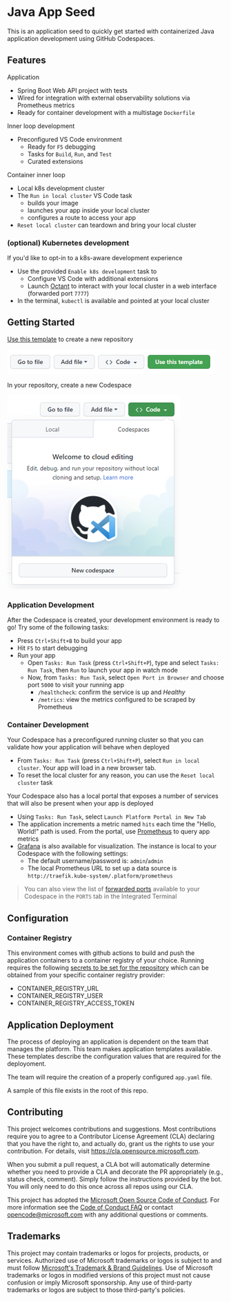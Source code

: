 # Java App Seed

This is an application seed to quickly get started with containerized Java application development using GitHub Codespaces.

## Features

Application

- Spring Boot Web API project with tests
- Wired for integration with external observability solutions via Prometheus metrics
- Ready for container development with a multistage `Dockerfile`

Inner loop development

- Preconfigured VS Code environment
  - Ready for `F5` debugging
  - Tasks for `Build`, `Run`, and `Test`
  - Curated extensions

Container inner loop

- Local k8s development cluster
- The `Run in local cluster` VS Code task
  - builds your image
  - launches your app inside your local cluster
  - configures a route to access your app
- `Reset local cluster` can teardown and bring your local cluster

### (optional) Kubernetes development

If you'd like to opt-in to a k8s-aware development experience

- Use the provided `Enable k8s development` task to
  - Configure VS Code with additional extensions
  - Launch [Octant](https://github.com/vmware-tanzu/octant) to interact with your local cluster in a web interface (forwarded port `7777`)
- In the terminal, `kubectl` is available and pointed at your local cluster

## Getting Started

[Use this template](https://github.com/microsoft/dotnet-api-template/generate) to create a new repository

![Use this template](docs/use-this-template.png)

In your repository, create a new Codespace

![New codespace](docs/new-codespace.png)

### Application Development

After the Codespace is created, your development environment is ready to go! Try some of the following tasks:

- Press `Ctrl+Shift+B` to build your app
- Hit `F5` to start debugging
- Run your app
  - Open `Tasks: Run Task` (press `Ctrl+Shift+P`), type and select `Tasks: Run Task`, then `Run` to launch your app in watch mode
  - Now, from `Tasks: Run Task`, select `Open Port in Browser` and choose port `5000` to visit your running app
    - `/healthcheck`: confirm the service is up and *Healthy*
    - `/metrics`: view the metrics configured to be scraped by Prometheus

### Container Development

Your Codespace has a preconfigured running cluster so that you can validate how your application will behave when deployed

- From `Tasks: Run Task` (press `Ctrl+Shift+P`), select `Run in local cluster`. Your app will load in a new browser tab.
- To reset the local cluster for any reason, you can use the `Reset local cluster` task

Your Codespace also has a local portal that exposes a number of services that will also be present when your app is deployed

- Using `Tasks: Run Task`, select `Launch Platform Portal in New Tab`
- The application increments a metric named `hits` each time the "Hello, World!" path is used. From the portal, use [Prometheus](https://prometheus.io/) to query app metrics
- [Grafana](https://grafana.com/) is also available for visualization. The instance is local to your Codespace with the following settings:
  - The default username/password is: `admin`/`admin`
  - The local Prometheus URL to set up a data source is `http://traefik.kube-system/.platform/prometheus`

> You can also view the list of [forwarded ports](https://docs.github.com/en/codespaces/developing-in-codespaces/forwarding-ports-in-your-codespace) available to your Codespace in the `PORTS` tab in the Integrated Terminal

## Configuration

### Container Registry

This environment comes with github actions to build and push the application containers to a container registry of your choice.  Running requires the following [secrets to be set for the repository](https://docs.github.com/en/actions/reference/encrypted-secrets#creating-encrypted-secrets-for-a-repository) which can be obtained from your specific container registry provider:

- CONTAINER_REGISTRY_URL
- CONTAINER_REGISTRY_USER
- CONTAINER_REGISTRY_ACCESS_TOKEN

## Application Deployment

The process of deploying an application is dependent on the team that manages the platform. This team makes application templates available. These templates describe the
configuration values that are required for the deployoment.

The team will require the creation of a properly configured ```app.yaml``` file.

A sample of this file exists in the root of this repo.

## Contributing

This project welcomes contributions and suggestions.  Most contributions require you to agree to a
Contributor License Agreement (CLA) declaring that you have the right to, and actually do, grant us
the rights to use your contribution. For details, visit https://cla.opensource.microsoft.com.

When you submit a pull request, a CLA bot will automatically determine whether you need to provide
a CLA and decorate the PR appropriately (e.g., status check, comment). Simply follow the instructions
provided by the bot. You will only need to do this once across all repos using our CLA.

This project has adopted the [Microsoft Open Source Code of Conduct](https://opensource.microsoft.com/codeofconduct/).
For more information see the [Code of Conduct FAQ](https://opensource.microsoft.com/codeofconduct/faq/) or
contact [opencode@microsoft.com](mailto:opencode@microsoft.com) with any additional questions or comments.

## Trademarks

This project may contain trademarks or logos for projects, products, or services. Authorized use of Microsoft
trademarks or logos is subject to and must follow
[Microsoft's Trademark & Brand Guidelines](https://www.microsoft.com/en-us/legal/intellectualproperty/trademarks/usage/general).
Use of Microsoft trademarks or logos in modified versions of this project must not cause confusion or imply Microsoft sponsorship.
Any use of third-party trademarks or logos are subject to those third-party's policies.
